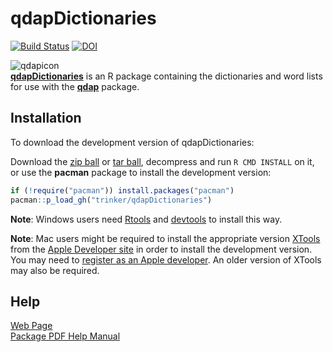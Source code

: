 # qdapDictionaries

[![Build Status](https://travis-ci.org/trinker/qdapDictionaries.png?branch=master)](https://travis-ci.org/trinker/qdapDictionaries) [![DOI](https://zenodo.org/badge/5398/trinker/qdapDictionaries.png)](http://dx.doi.org/10.5281/zenodo.11119)

![qdapicon](https://dl.dropbox.com/u/61803503/qdapicon.png)   
[**qdapDictionaries**](http://trinker.github.com/qdapDictionaries_dev/) is an R package containing the dictionaries and word lists for use with the [**qdap**](https://github.com/trinker/qdap) package.

## Installation

To download the development version of qdapDictionaries:

Download the [zip ball](https://github.com/trinker/qdapDictionaries/zipball/master) or [tar ball](https://github.com/trinker/qdapDictionaries/tarball/master), decompress and run `R CMD INSTALL` on it, or use the **pacman** package to install the development version:

```r
if (!require("pacman")) install.packages("pacman")
pacman::p_load_gh("trinker/qdapDictionaries")
```

**Note**: Windows users need [Rtools](http://www.murdoch-sutherland.com/Rtools/) and [devtools](http://CRAN.R-project.org/package=devtools) to install this way.

**Note**: Mac users might be required to install the appropriate version [XTools](https://developer.apple.com/xcode/) from the [Apple Developer site](https://developer.apple.com/) in order to install the development version.  You may need to [register as an Apple developer](https://developer.apple.com/programs/register/).  An older version of XTools may also be required.



## Help
[Web Page](http://trinker.github.com/qdapDictionaries/)    
[Package PDF Help Manual](https://dl.dropbox.com/u/61803503/qdapDictionaries.pdf)   
